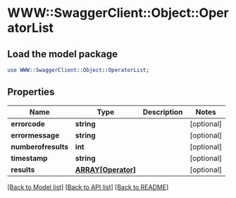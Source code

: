 # WWW::SwaggerClient::Object::OperatorList

## Load the model package
```perl
use WWW::SwaggerClient::Object::OperatorList;
```

## Properties
Name | Type | Description | Notes
------------ | ------------- | ------------- | -------------
**errorcode** | **string** |  | [optional] 
**errormessage** | **string** |  | [optional] 
**numberofresults** | **int** |  | [optional] 
**timestamp** | **string** |  | [optional] 
**results** | [**ARRAY[Operator]**](Operator.md) |  | [optional] 

[[Back to Model list]](../README.md#documentation-for-models) [[Back to API list]](../README.md#documentation-for-api-endpoints) [[Back to README]](../README.md)


